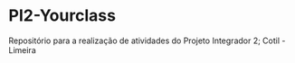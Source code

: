 # PI2-Yourclass
Repositório para a realização de atividades do Projeto Integrador 2; Cotil - Limeira
